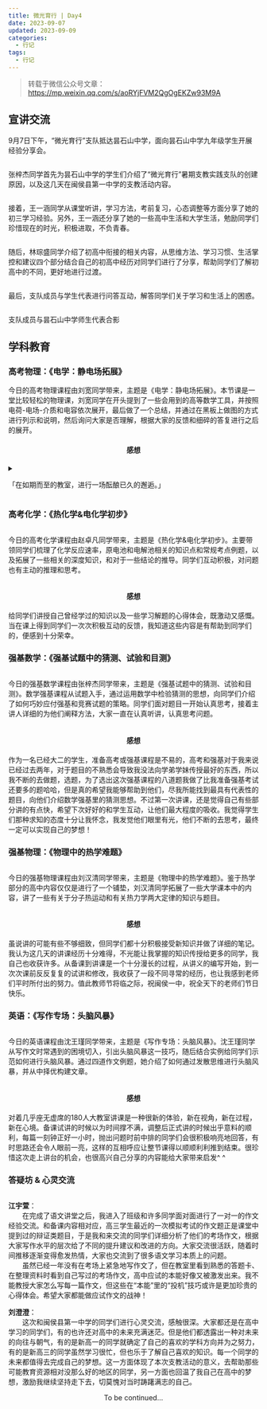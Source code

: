 ```yaml
---
title: 微光育行 | Day4
date: 2023-09-07
updated: 2023-09-09
categories:
  - 行记
tags:
  - 行记
---
```


> 转载于微信公众号文章：https://mp.weixin.qq.com/s/aoRYjFVM2QgOgEKZw93M9A

## 宣讲交流

9月7日下午，“微光育行”支队抵达昙石山中学，面向昙石山中学九年级学生开展经验分享会。

<img src="" alt="" />

张梓杰同学首先为昙石山中学的学生们介绍了“微光育行”暑期支教实践支队的创建原因，以及这几天在闽侯县第一中学的支教活动内容。

<img src="" alt="" />

接着，王一涵同学从课堂听讲，学习方法，考前复习，心态调整等方面分享了她的初三学习经验。另外，王一涵还分享了她的一些高中生活和大学生活，勉励同学们珍惜现在的时光，积极进取，不负青春。

<img src="" alt="" />

随后，林琮盛同学介绍了初高中衔接的相关内容，从思维方法、学习习惯、生活掌控和建议四个部分结合自己的初高中经历对同学们进行了分享，帮助同学们了解初高中的不同，更好地进行过渡。

<img src="" alt="" />

最后，支队成员与学生代表进行问答互动，解答同学们关于学习和生活上的困惑。

<img src="" alt="" />

支队成员与昙石山中学师生代表合影

## 学科教育

### 高考物理：《电学：静电场拓展》

今日的高考物理课程由刘宽同学带来，主题是《电学：静电场拓展》。本节课是一堂比较轻松的物理课，刘宽同学在开头提到了一些会用到的高等数学工具，并按照电荷-电场-介质和电容依次展开，最后做了一个总结，并通过在黑板上做图的方式进行列示和说明，然后询问大家是否理解，根据大家的反馈和细碎的答复进行之后的展开。

#### <h4 style="text-align:center">感想</h4>

<details>
  <summary>
    <p style:>「在如期而至的教室，进行一场酝酿已久的邂逅。」</p>
  </summary>
  <div>
    <p>课前走错了教室，在上课前一两分钟才急冲冲地走上了讲台，虽然课前课上和课后出了很多差错，不过好在学生很热情，尽管我不认识每个同学，不过大家的互动和吐槽真的很有感觉，一下子讲课就上头了（doge。下课的时候有同学跑过来跟我打趣到：「学长刚才是不是很紧张，我看你总在擦黑板。」讲真其实还好（汗），课前演练的时候一直担心会发挥不好，不过一上讲台后那种扑面而来的熟悉感和亲切感一下就涌入到身体各部。作为一个表达欲旺盛但又喜欢极度克制的人，这种专注且活跃的课堂一下就点燃了我的热情，整节课基本上我是想到哪讲到哪，照着一个粗略的 ppt 大纲「大展拳脚」。</p>
    <p>这节课整体上是一节比较轻松的课堂（may just i think），虽然课程会有一定难度（比较深刻的一个学生评价是「把“1+1”讲成了矢量积分的感觉」），其间也涉及到了相当多大学的思维和逻辑，不过我觉得这节课一不在于计算，二不在于公式的背记，而是重在逻辑思维的互动，有时候讲到一些比较精彩的推导时，下边同学也会跟着起哄，其实我觉得这挺好的，大家爱听我就多讲点，稍微劝一下教室就静下来了，我感觉学生们真的有在专注我的课堂，而且或许是学长身份的原因吧，虽然我身形矮小，声音也不大，有时还会手舞足蹈（源自我的高中老师z），但我一提醒教室就瞬间安静了下来，虽然不知道听课的学弟学妹怎么想，不过这种有来有回的课堂氛围真的是我讲课最期待的氛围。</p>
    <p>我也希望这次短暂的课堂邂逅能起到一个抛砖引玉的作用，我始终坚信思维和逻辑乃是学习和做题的基石，正如那句「思想走在行动之前，就像闪电走在雷鸣之前。」用更体系化而非体制化的思维来思考知识，一定可以让行动走得更远。最后，感谢老师和同学的积极配合和互动，预祝大家在未来变得更强，走得更远。</p>
    <p>「Just take a step, and deserve to the encounter.」</p>
  </div>
</details>

### 高考化学：《热化学&电化学初步》

<img src="" alt="" />

今日的高考化学课程由赵卓凡同学带来，主题是《热化学&电化学初步》。主要带领同学们梳理了化学反应速率，原电池和电解池相关的知识点和常规考点例题，以及拓展了一些相关的深度知识，和对于一些结论的推导。同学们互动积极，对问题也有主动的推理和思考。

<img src="" alt="" />

#### <h4 style="text-align:center">感想</h4>

给同学们讲授自己曾经学过的知识以及一些学习解题的心得体会，既激动又感慨。当在课上得到同学们一次次积极互动的反馈，我知道这些内容是有帮助到同学们的，便感到十分荣幸。

### 强基数学：《强基试题中的猜测、试验和目测》

<img src="" alt="" />

今日的强基数学课程由张梓杰同学带来，主题是《强基试题中的猜测、试验和目测》。数学强基课程从试题入手，通过运用数学中检验猜测的思想，向同学们介绍了如何巧妙应付强基和竞赛试题的策略。同学们面对题目一开始认真思考，接着主讲人详细的为他们阐释方法，大家一直在认真听讲，认真思考问题。

<img src="" alt="" />

#### <h4 style="text-align:center">感想</h4>

作为一名已经大二的学生，准备高考或强基课程是不易的，高考和强基对于我来说已经过去两年，对于题目的不熟悉会导致我没法向学弟学妹传授最好的东西，所以我不断的去做题，选题，为了选出这次强基课程的八道题我做了比我准备强基考试还要多的题哈哈，但是真的希望我能够帮助到他们，尽我所能找到最具有代表性的题目，向他们介绍数学强基里的猜测思想。不过第一次讲课，还是觉得自己有些部分讲的有点快，希望下次好好的和学生互动，让他们最大程度的吸收。我觉得学生们那种求知的态度十分让我怀念，我发觉他们眼里有光，他们不断的去思考，最终一定可以实现自己的梦想！

### 强基物理：《物理中的热学难题》

<img src="" alt="" />

今日的强基物理课程由刘汉清同学带来，主题是《物理中的热学难题》。鉴于热学部分的高中内容仅仅是进行了一个铺垫，刘汉清同学拓展了一些大学课本中的内容，讲了一些有关于分子热运动和有关热力学两大定律的知识与题目。

<img src="" alt="" />

#### <h4 style="text-align:center">感想</h4>

虽说讲的可能有些不够细致，但同学们都十分积极接受新知识并做了详细的笔记。我认为这几天的讲课经历十分难得，不光能让我掌握的知识传授给更多的同学，我自己也收获许多。从备课到讲课是一个十分漫长的过程，从讲义的编写开始，到一次次课前反反复复的试讲和修改，我收获了一段不同寻常的经历，也让我感到老师们平时所付出的努力。值此教师节将临之际，祝闽侯一中，祝全天下的老师们节日快乐。

### 英语：《写作专场：头脑风暴》

<img src="" alt="" />

今日的英语课程由沈王瑾同学带来，主题是《写作专场：头脑风暴》。沈王瑾同学从写作文时常遇到的困境切入，引出头脑风暴这一技巧，随后结合实例给同学们示范如何进行头脑风暴。通过四道作文例题，她介绍了如何通过发散思维进行头脑风暴，并从中择优构建文章。

<img src="" alt="" />

#### <h4 style="text-align:center">感想</h4>

对着几乎座无虚席的180人大教室讲课是一种很新的体验，新在视角，新在过程，新在心境。备课试讲的时候以为时间撑不满，调整后正式讲的时候出乎意料的顺利，每篇一刻钟正好一小时，抛出问题时前中排的同学们会很积极响亮地回答，有时思路还会令人眼前一亮，这样的互相呼应让整节课得以顺顺利利推到结束。很珍惜这次走上讲台的机会，也很高兴自己分享的内容能给大家带来启发^ ^

### 答疑坊 & 心灵交流

<img src="" alt="" />

**江宇萱**：<br/>&emsp;&emsp;在完成了语文讲堂之后，我进入了班级和许多同学面对面进行了一对一的作文经验交流。和备课内容相对应，高三学生最近的一次模拟考试的作文题正是课堂中提到过的辩证类题目，于是我和来交流的同学们详细分析了他们的考场作文，根据大家写作水平的层次给了不同的提升建议和改进的方向。大家交流很活跃，随着时间推移逐渐变得愈发热情，大家也交流到了很多语文学习本质上的问题。<br />&emsp;&emsp;虽然已经一年没有在考场上紧急地写作文了，但在教室里看到熟悉的答题卡、在整理资料时看到自己写过的考场作文，高中应试的本能好像又被激发出来。我不能教授大家怎么写每一篇作文，但这些在“本能”里的“投机”技巧或许是更加珍贵的心得体会。希望大家都能做应试作文的战神！

**刘澄澄**：<br />&emsp;&emsp;这次和闽侯县第一中学的同学们进行心灵交流，感触很深。大家都还是在高中学习的同学们，有的也许还对高中的未来充满迷茫。但是他们都透露出一种对未来的向往与朝气，有的是新高一的同学就确定了自己的喜欢的学科方向并为之努力，有的是新高三的同学虽然学习很忙，但也乐于了解自己喜欢的知识。每一个同学的未来都值得去完成自己的梦想。这一方面体现了本次支教活动的意义，去帮助那些可能教育资源相对没那么好的地区的同学，另一方面也回温了我自己在高中的梦想，激励我继续坚持走下去，切莫愧对当时踌躇满志的自己。

<p style="text-align:center">To be continued...</p>
